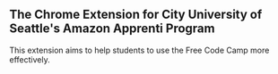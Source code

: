 ## The Chrome Extension for City University of Seattle's Amazon Apprenti Program

This extension aims to help students to use the Free Code Camp more effectively.


